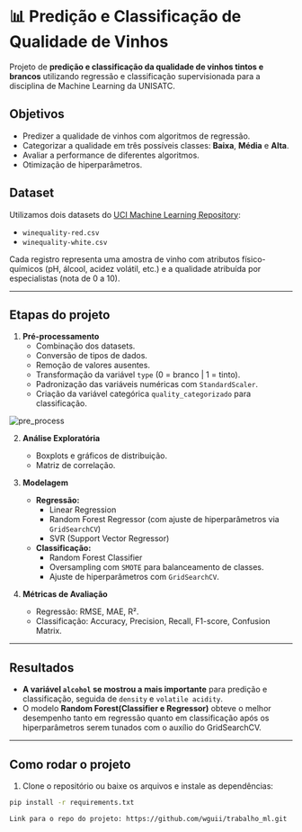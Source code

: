 # 📊 Predição e Classificação de Qualidade de Vinhos

Projeto de **predição e classificação da qualidade de vinhos tintos e brancos** utilizando regressão e classificação supervisionada para a disciplina de Machine Learning da UNISATC.  

## Objetivos

- Predizer a qualidade de vinhos com algoritmos de regressão.
- Categorizar a qualidade em três possíveis classes: **Baixa**, **Média** e **Alta**.
- Avaliar a performance de diferentes algoritmos.
- Otimização de hiperparâmetros.

## Dataset

Utilizamos dois datasets do [UCI Machine Learning Repository](https://archive.ics.uci.edu/ml/datasets/Wine+Quality):

- `winequality-red.csv`
- `winequality-white.csv`

Cada registro representa uma amostra de vinho com atributos físico-químicos (pH, álcool, acidez volátil, etc.) e a qualidade atribuída por especialistas (nota de 0 a 10).

---

## Etapas do projeto

1. **Pré-processamento**
   - Combinação dos datasets.
   - Conversão de tipos de dados.
   - Remoção de valores ausentes.
   - Transformação da variável `type` (0 = branco | 1 = tinto).
   - Padronização das variáveis numéricas com `StandardScaler`.
   - Criação da variável categórica `quality_categorizado` para classificação.

![pre_process](https://github.com/user-attachments/assets/c4b76910-ec82-4e9f-9e9b-ac67063e5247)

2. **Análise Exploratória**
   - Boxplots e gráficos de distribuição.
   - Matriz de correlação.

3. **Modelagem**
   - **Regressão:** 
     - Linear Regression
     - Random Forest Regressor (com ajuste de hiperparâmetros via `GridSearchCV`)
     - SVR (Support Vector Regressor)
   - **Classificação:**
     - Random Forest Classifier
     - Oversampling com `SMOTE` para balanceamento de classes.
     - Ajuste de hiperparâmetros com `GridSearchCV`.

4. **Métricas de Avaliação**
   - Regressão: RMSE, MAE, R².
   - Classificação: Accuracy, Precision, Recall, F1-score, Confusion Matrix.

---

## Resultados

- **A variável `alcohol` se mostrou a mais importante** para predição e classificação, seguida de `density` e `volatile acidity`.
- O modelo **Random Forest(Classifier e Regressor)** obteve o melhor desempenho tanto em regressão quanto em classificação após os hiperparâmetros serem tunados com o auxílio do GridSearchCV.
  
---

## Como rodar o projeto

1. Clone o repositório ou baixe os arquivos e instale as dependências:

```bash
pip install -r requirements.txt

Link para o repo do projeto: https://github.com/wguii/trabalho_ml.git
